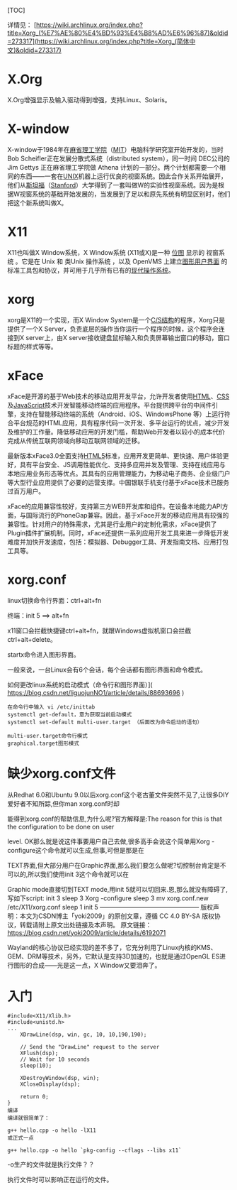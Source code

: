 [TOC]

详情见： [https://wiki.archlinux.org/index.php?title=Xorg_(%E7%AE%80%E4%BD%93%E4%B8%AD%E6%96%87)&oldid=273317](https://wiki.archlinux.org/index.php?title=Xorg_(简体中文)&oldid=273317) 

# X.Org

X.Org增强显示及输入驱动得到增强，支持Linux、Solaris。

# X-window

X-window于1984年在[麻省理工学院](https://baike.baidu.com/item/麻省理工学院)（[MIT](https://baike.baidu.com/item/MIT/31539)）电脑科学研究室开始开发的，当时Bob Scheifler正在发展分散式系统（distributed system），同一时间 DEC公司的 Jim Gettys 正在麻省理工学院做 Athena 计划的一部分。两个计划都需要一个相同的东西——一套在[UNIX](https://baike.baidu.com/item/UNIX/219943)机器上运行优良的视窗系统。因此合作关系开始展开，他们从[斯坦福](https://baike.baidu.com/item/斯坦福/3298)（[Stanford](https://baike.baidu.com/item/Stanford/8480101)）大学得到了一套叫做W的实验性视窗系统。因为是根据W视窗系统的基础开始发展的，当发展到了足以和原先系统有明显区别时，他们把这个新系统叫做X。

# X11

 X11也叫做X Window系统，X Window系统 (X11或X)是一种 [位图](https://baike.baidu.com/item/位图/1017781) 显示的 视窗系统 。它是在 Unix 和 类Unix 操作系统 ，以及 OpenVMS 上建立[图形用户界面](https://baike.baidu.com/item/图形用户界面/3352324) 的标准工具包和协议，并可用于几乎所有已有的[现代操作系统](https://baike.baidu.com/item/现代操作系统/7109908)。 

# xorg

xorg是X11的一个实现，而X Window System是一个[C/S结构](https://baike.baidu.com/item/C%2FS结构/4868476)的程序，Xorg只是提供了一个X Server，负责底层的操作当你运行一个程序的时候，这个程序会连接到X server上，由X server接收键盘鼠标输入和负责屏幕输出窗口的移动，窗口标题的样式等等。

# xFace

xFace是开源的基于Web技术的移动应用开发平台，允许开发者使用[HTML](https://baike.baidu.com/item/HTML)、[CSS](https://baike.baidu.com/item/CSS)及[JavaScript](https://baike.baidu.com/item/JavaScript)技术开发智能移动终端的应用程序。平台提供跨平台的中间件引擎，支持在智能移动终端的系统（Android、iOS、WindowsPhone 等）上运行符合平台规范的HTML应用，具有程序代码一次开发、多平台运行的优点，减少开发及维护的工作量。降低移动应用的开发门槛，帮助Web开发者以较小的成本代价完成从传统互联网领域向移动互联网领域的迁移。

最新版本xFace3.0全面支持[HTML5](https://baike.baidu.com/item/HTML5)标准，应用开发更简单、更快速、用户体验更好，具有平台安全、JS调用性能优化、支持多应用并发及管理、支持在线应用与本地应用业务形态等优点。其具有的应用管理能力，为移动电子商务、企业级门户等大型行业应用提供了必要的运营支撑。中国银联手机支付基于xFace技术已服务过百万用户。

xFace的应用兼容性较好，支持第三方WEB开发库和组件。在设备本地能力API方面，与国际流行的PhoneGap兼容。因此，基于xFace开发的移动应用具有较强的兼容性。针对用户的特殊需求，尤其是行业用户的定制化需求，xFace提供了Plugin插件扩展机制。同时，xFace还提供一系列应用开发工具来进一步降低开发难度并加快开发速度，包括：模拟器、Debugger工具、开发指南文档、应用打包工具等。

# xorg.conf

linux切换命令行界面：ctrl+alt+fn

终端：init 5  ==>  alt+fn

x11窗口会拦截快捷键ctrl+alt+fn，就跟Windows虚拟机窗口会拦截ctrl+alt+delete。

startx命令进入图形界面。

一般来说，一台Linux会有6个会话，每个会话都有图形界面和命令模式。

如何更改linux系统的启动模式（命令行和图形界面）]( https://blog.csdn.net/liguojunNO1/article/details/88693696 )

```
在命令行中输入 vi /etc/inittab
systemctl get-default，意为获取当前启动模式
systemctl set-default multi-user.target （后面改为命令启动的语句）

multi-user.target命令行模式
graphical.target图形模式
```



#  缺少xorg.conf文件

从Redhat 6.0和Ubuntu 9.0以后xorg.conf这个老古董文件突然不见了,让很多DIY爱好者不知所踪,但你man xorg.conf时却

能得到xorg.conf的帮助信息,为什么呢?官方解释是:The reason for this is that the configuration to be done on user

level. OK那么就是说这件事要用户自己去做,很多高手会说这个简单用Xorg -configure这个命令就可以生成,但事,可但是那是在

TEXT界面,但大部分用户在Graphic界面,那么我们要怎么做呢?切控制台肯定是不可以的,所以我们使用init 3这个命令就可以在

Graphic mode直接切到TEXT mode,用init 5就可以切回来.恩,那么就没有障碍了,写如下script:
init 3
sleep 3
Xorg -configure
sleep 3
mv xorg.conf.new /etc/X11/xorg.conf
sleep 1
init 5
————————————————
版权声明：本文为CSDN博主「yoki2009」的原创文章，遵循 CC 4.0 BY-SA 版权协议，转载请附上原文出处链接及本声明。
原文链接：https://blog.csdn.net/yoki2009/article/details/6192071

Wayland的核心协议已经实现的差不多了，它充分利用了Linux内核的KMS、GEM、DRM等技术，另外，它默认是支持3D加速的，也就是通过OpenGL ES进行图形的合成——光是这一点，X Window又要泪奔了。

# 入门

```
#include<X11/Xlib.h>
#include<unistd.h>
...
    XDrawLine(dsp, win, gc, 10, 10,190,190);

    // Send the "DrawLine" request to the server
    XFlush(dsp);
    // Wait for 10 seconds
    sleep(10);

    XDestroyWindow(dsp, win);
    XCloseDisplay(dsp);

    return 0;
}
编译
编译就很简单了：

g++ hello.cpp -o hello -lX11
或正式一点

g++ hello.cpp -o hello `pkg-config --cflags --libs x11`
```

-o生产的文件就是执行文件？？

执行文件时可以影响正在运行的文件。